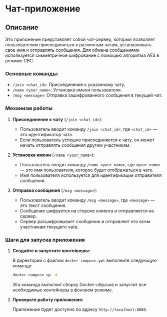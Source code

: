 # Чат-приложение

## Описание

Это приложение представляет собой чат-сервер, который позволяет пользователям присоединяться к различным чатам, устанавливать свое имя и отправлять сообщения. Для обмена сообщениями используется симметричное шифрование с помощью алгоритма AES в режиме CBC.

### Основные команды:

- `/join <chat_id>`: Присоединение к указанному чату.
- `/name <your_name>`: Установка имени пользователя.
- `/msg <message>`: Отправка зашифрованного сообщения в текущий чат.

### Механизм работы

1. **Присоединение к чату** (`/join <chat_id>`):
   - Пользователь вводит команду `/join <chat_id>`, где `<chat_id>` — это идентификатор чата.
   - Если пользователь успешно присоединяется к чату, он может начать отправлять сообщения другим участникам.

2. **Установка имени** (`/name <your_name>`):
   - Пользователь вводит команду `/name <your_name>`, где `<your_name>` — это имя пользователя, которое будет отображаться в чате.
   - Имя пользователя используется для идентификации отправителя сообщений.

3. **Отправка сообщения** (`/msg <message>`):
   - Пользователь вводит команду `/msg <message>`, где `<message>` — это текст сообщения.
   - Сообщение шифруется на стороне клиента и отправляется на сервер.
   - Сервер расшифровывает сообщение и отправляет его всем участникам текущего чата.

### Шаги для запуска приложения

1. **Создайте и запустите контейнеры:**

   В директории с файлом `docker-compose.yml` выполните следующую команду:

   ```bash
   docker-compose up -d
   ```

   Эта команда выполнит сборку Docker-образов и запустит все необходимые контейнеры в фоновом режиме.

2. **Проверьте работу приложения:**

   Приложение будет доступно по адресу `http://localhost:8080`.
